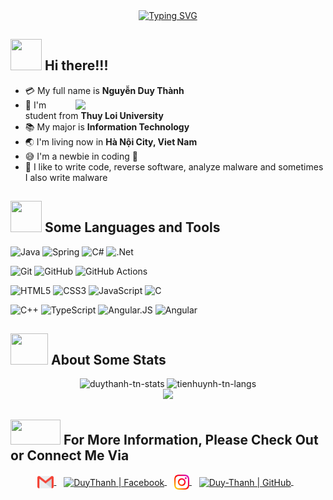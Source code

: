 <div align="center">
  <a href="https://git.io/typing-svg"><img src="https://readme-typing-svg.demolab.com?font=Patrick+Hand&size=50&pause=1000&center=true&vCenter=true&random=false&width=600&height=80&lines=Hey!!!+I'm+Duy+Thanh+%3C3;I'm+Intern+Developer;Welcome+to+my+profile+%3C3" alt="Typing SVG" /></a>
</div>

## <img src="https://raw.githubusercontent.com/nixin72/nixin72/master/wave.gif" width="50px" height="50px"></img> Hi there!!!

- :credit_card: My full name is **Nguyễn Duy Thành** <img src="https://dictionary.cyberblog.click/assets/Reddit-https---preview.redd.it-al7fctyptvf31.gif.formatmp4s0741b39dbba6c66da11d8f2f785279fffcb55b84-ezgif.com-video-to-gif-converter.gif" width="400" align="right"/>
- :school: I'm student from **Thuy Loi University**
- :books: My major is **Information Technology**
- :earth_asia: I'm living now in **Hà Nội City, Viet Nam**
- :sweat_smile: I'm a newbie in coding :penguin:
- :monocle_face: I like to write code, reverse software, analyze malware and sometimes I also write malware

## <img src="https://media2.giphy.com/media/QssGEmpkyEOhBCb7e1/giphy.gif?cid=ecf05e47a0n3gi1bfqntqmob8g9aid1oyj2wr3ds3mg700bl&rid=giphy.gif" width="50px" height="50px"> Some Languages and Tools
![Java](https://img.shields.io/badge/java-%23ED8B00.svg?style=for-the-badge&logo=java&logoColor=white) ![Spring](https://img.shields.io/badge/spring-%236DB33F.svg?style=for-the-badge&logo=spring&logoColor=white) ![C#](https://img.shields.io/badge/c%23-%23239120.svg?style=for-the-badge&logo=c-sharp&logoColor=white) ![.Net](https://img.shields.io/badge/.NET-5C2D91?style=for-the-badge&logo=.net&logoColor=white) 

![Git](https://img.shields.io/badge/git-%23F05033.svg?style=for-the-badge&logo=git&logoColor=white) ![GitHub](https://img.shields.io/badge/github-%23121011.svg?style=for-the-badge&logo=github&logoColor=white) ![GitHub Actions](https://img.shields.io/badge/github%20actions-%232671E5.svg?style=for-the-badge&logo=githubactions&logoColor=white)

![HTML5](https://img.shields.io/badge/HTML5-grey?style=for-the-badge&logo=html5) ![CSS3](https://img.shields.io/badge/CSS3-grey?style=for-the-badge&logo=css3) ![JavaScript](https://img.shields.io/badge/JavaScript-grey?style=for-the-badge&logo=javascript) ![C](https://img.shields.io/badge/C-grey?style=for-the-badge&logo=c)

![C++](https://img.shields.io/badge/C++-grey?style=for-the-badge&logo=cplusplus) ![TypeScript](https://img.shields.io/badge/TypeScript-grey?style=for-the-badge&logo=typescript) ![Angular.JS](https://img.shields.io/badge/Angular.JS-grey?style=for-the-badge&logo=angular) ![Angular](https://img.shields.io/badge/Angular-grey?style=for-the-badge&logo=angular)

## <img src="https://media0.giphy.com/media/cNZqrH5IzOG0xrlWks/giphy.gif?cid=ecf05e47map255q427en9uprqc1sb0unjq5k4fnqg5pmhhs4&rid=giphy.gif&ct=s" width="60px" height="50px"> About Some Stats
<div align="center">
<img height="150em" src="https://github-readme-stats.vercel.app/api?username=Duy-Thanh&layout=compact&show_icon=true&theme=algolia" alt="duythanh-tn-stats" />
<img height="150em" src="https://github-readme-stats.vercel.app/api/top-langs/?username=Duy-Thanh&layout=compact&show_icon=true&theme=algolia" alt="tienhuynh-tn-langs"/>
</div>
<div align="center">
  <img src="http://github-readme-streak-stats.herokuapp.com?user=Duy-Thanh&theme=algolia&background=0d1117&hide_border=true" />
</div>

## <img src='https://raw.githubusercontent.com/ShahriarShafin/ShahriarShafin/main/Assets/handshake.gif' width="80px" height="40px"> For More Information, Please Check Out or Connect Me Via
<p align="center">
  <a href="mailto:thanhdz167@gmail.com" >
    <img align="center" alt="DuyThanh | Gmail" width="26px" src="https://github.com/SatYu26/SatYu26/blob/master/Assets/Gmail.svg" />
  </a> &nbsp;&nbsp;
  
  <a href="https://www.facebook.com/thanhduy230604/" target="_blank">
      <img align="center" alt="DuyThanh | Facebook" width="24px" src="https://upload.wikimedia.org/wikipedia/en/thumb/0/04/Facebook_f_logo_%282021%29.svg/100px-Facebook_f_logo_%282021%29.svg.png" />
  </a> &nbsp;&nbsp;
  
  <a href="https://www.instagram.com/thanhduy230604/" target="_blank">
    <img align="center" alt="DuyThanh | Instagram" width="24px" src="https://github.com/SatYu26/SatYu26/blob/master/Assets/Instagram.svg" />
  </a> &nbsp;&nbsp;
  
  <a href="https://github.com/Duy-Thanh" target="_blank">
    <img align="center" alt="Duy-Thanh | GitHub" width="26px" src="https://upload.wikimedia.org/wikipedia/commons/thumb/a/ae/Github-desktop-logo-symbol.svg/1024px-Github-desktop-logo-symbol.svg.png" />
  </a> &nbsp;&nbsp;
  

<p>
